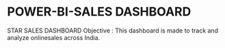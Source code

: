 # POWER-BI-SALES DASHBOARD
STAR SALES DASHBOARD
Objective : This dashboard is made to track and analyze onlinesales across India.
